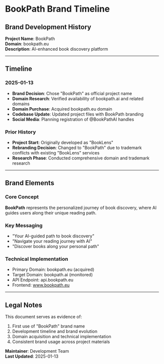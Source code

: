 # BookPath Brand Timeline

## Brand Development History

**Project Name**: BookPath  
**Domain**: bookpath.eu  
**Description**: AI-enhanced book discovery platform  

---

## Timeline

### 2025-01-13
- **Brand Decision**: Chose "BookPath" as official project name
- **Domain Research**: Verified availability of bookpath.ai and related domains
- **Domain Purchase**: Acquired bookpath.eu domain
- **Codebase Update**: Updated project files with BookPath branding
- **Social Media**: Planning registration of @BookPathAI handles

### Prior History
- **Project Start**: Originally developed as "BookLens" 
- **Rebranding Decision**: Changed to "BookPath" due to trademark conflicts with existing "BookLens" services
- **Research Phase**: Conducted comprehensive domain and trademark research

---

## Brand Elements

### Core Concept
**BookPath** represents the personalized journey of book discovery, where AI guides users along their unique reading path.

### Key Messaging
- "Your AI-guided path to book discovery"
- "Navigate your reading journey with AI"
- "Discover books along your personal path"

### Technical Implementation
- Primary Domain: bookpath.eu (acquired)
- Target Domain: bookpath.ai (monitored)
- API Endpoint: api.bookpath.eu
- Frontend: www.bookpath.eu

---

## Legal Notes

This document serves as evidence of:
1. First use of "BookPath" brand name
2. Development timeline and brand evolution
3. Domain acquisition and technical implementation
4. Consistent brand usage across project materials

**Maintainer**: Development Team  
**Last Updated**: 2025-01-13 